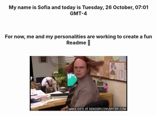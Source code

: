 


<div align="center">
<h3 >My name is Sofia and today is Tuesday, 26 October, 07:01 GMT-4</h3><br>
<h3 >For now, me and my personalities are working to create a fun Readme 👋
</h3><br>
<img src='img/dwight.gif' alt='working...'/>
</div>
